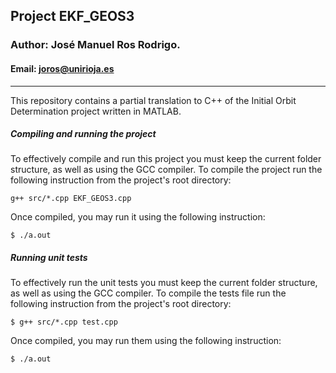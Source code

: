 ## Project EKF_GEOS3
### Author: José Manuel Ros Rodrigo.
#### Email: joros@unirioja.es
---
This repository contains a partial translation to C++ of the Initial Orbit 
Determination project written in MATLAB.
##### Compiling and running the project
To effectively compile and run this project you must keep the current folder 
structure, as well as using the GCC compiler. To compile the project run the 
following instruction from the project's root directory:
```shell
g++ src/*.cpp EKF_GEOS3.cpp
```
Once compiled, you may run it using the following instruction:
```
$ ./a.out
```
##### Running unit tests 
To effectively run the unit tests you must keep the current folder 
structure, as well as using the GCC compiler. To compile the tests file run the 
following instruction from the project's root directory:
```
$ g++ src/*.cpp test.cpp
```
Once compiled, you may run them using the following instruction:
```
$ ./a.out
```
